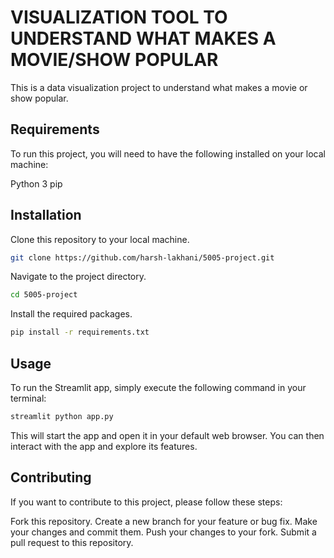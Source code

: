 # VISUALIZATION TOOL TO UNDERSTAND WHAT MAKES A MOVIE/SHOW POPULAR

This is a data visualization project to understand what makes a movie or show popular. 


## Requirements

To run this project, you will need to have the following installed on your local machine:

Python 3
pip


## Installation

Clone this repository to your local machine.
```bash
git clone https://github.com/harsh-lakhani/5005-project.git
```
Navigate to the project directory.
```bash
cd 5005-project
```
Install the required packages.
```bash
pip install -r requirements.txt
```

## Usage

To run the Streamlit app, simply execute the following command in your terminal:

```bash
streamlit python app.py
```
This will start the app and open it in your default web browser. You can then interact with the app and explore its features.

## Contributing

If you want to contribute to this project, please follow these steps:

Fork this repository.
Create a new branch for your feature or bug fix.
Make your changes and commit them.
Push your changes to your fork.
Submit a pull request to this repository.